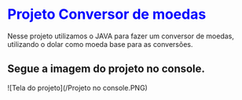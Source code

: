 <h1><span style="color:blue">Projeto Conversor de moedas</span></h1>

<p>Nesse projeto utilizamos o JAVA para fazer um conversor de moedas, utilizando o dolar como moeda base para as conversões.<p>

<h2>Segue a imagem do projeto no console.</h2>
![Tela do projeto](/Projeto no console.PNG)
